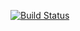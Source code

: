 [![Build Status](https://travis-ci.org/AndrewEToh/CSE-110-SP19-LAB-5.svg?branch=master)](https://travis-ci.org/AndrewEToh/CSE-110-SP19-LAB-5)